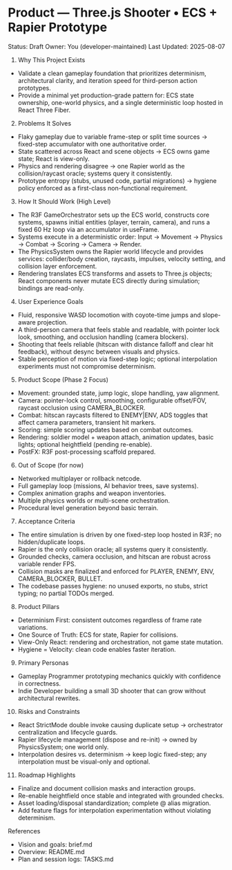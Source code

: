 # Product — Three.js Shooter • ECS + Rapier Prototype

Status: Draft
Owner: You (developer-maintained)
Last Updated: 2025-08-07

1. Why This Project Exists
- Validate a clean gameplay foundation that prioritizes determinism, architectural clarity, and iteration speed for third-person action prototypes.
- Provide a minimal yet production-grade pattern for: ECS state ownership, one-world physics, and a single deterministic loop hosted in React Three Fiber.

2. Problems It Solves
- Flaky gameplay due to variable frame-step or split time sources → fixed-step accumulator with one authoritative order.
- State scattered across React and scene objects → ECS owns game state; React is view-only.
- Physics and rendering disagree → one Rapier world as the collision/raycast oracle; systems query it consistently.
- Prototype entropy (stubs, unused code, partial migrations) → hygiene policy enforced as a first-class non-functional requirement.

3. How It Should Work (High Level)
- The R3F GameOrchestrator sets up the ECS world, constructs core systems, spawns initial entities (player, terrain, camera), and runs a fixed 60 Hz loop via an accumulator in useFrame.
- Systems execute in a deterministic order: Input → Movement → Physics → Combat → Scoring → Camera → Render.
- The PhysicsSystem owns the Rapier world lifecycle and provides services: collider/body creation, raycasts, impulses, velocity setting, and collision layer enforcement.
- Rendering translates ECS transforms and assets to Three.js objects; React components never mutate ECS directly during simulation; bindings are read-only.

4. User Experience Goals
- Fluid, responsive WASD locomotion with coyote-time jumps and slope-aware projection.
- A third-person camera that feels stable and readable, with pointer lock look, smoothing, and occlusion handling (camera blockers).
- Shooting that feels reliable (hitscan with distance falloff and clear hit feedback), without desync between visuals and physics.
- Stable perception of motion via fixed-step logic; optional interpolation experiments must not compromise determinism.

5. Product Scope (Phase 2 Focus)
- Movement: grounded state, jump logic, slope handling, yaw alignment.
- Camera: pointer-lock control, smoothing, configurable offset/FOV, raycast occlusion using CAMERA_BLOCKER.
- Combat: hitscan raycasts filtered to ENEMY|ENV, ADS toggles that affect camera parameters, transient hit markers.
- Scoring: simple scoring updates based on combat outcomes.
- Rendering: soldier model + weapon attach, animation updates, basic lights; optional heightfield (pending re-enable).
- PostFX: R3F post-processing scaffold prepared.

6. Out of Scope (for now)
- Networked multiplayer or rollback netcode.
- Full gameplay loop (missions, AI behavior trees, save systems).
- Complex animation graphs and weapon inventories.
- Multiple physics worlds or multi-scene orchestration.
- Procedural level generation beyond basic terrain.

7. Acceptance Criteria
- The entire simulation is driven by one fixed-step loop hosted in R3F; no hidden/duplicate loops.
- Rapier is the only collision oracle; all systems query it consistently.
- Grounded checks, camera occlusion, and hitscan are robust across variable render FPS.
- Collision masks are finalized and enforced for PLAYER, ENEMY, ENV, CAMERA_BLOCKER, BULLET.
- The codebase passes hygiene: no unused exports, no stubs, strict typing; no partial TODOs merged.

8. Product Pillars
- Determinism First: consistent outcomes regardless of frame rate variations.
- One Source of Truth: ECS for state, Rapier for collisions.
- View-Only React: rendering and orchestration, not game state mutation.
- Hygiene = Velocity: clean code enables faster iteration.

9. Primary Personas
- Gameplay Programmer prototyping mechanics quickly with confidence in correctness.
- Indie Developer building a small 3D shooter that can grow without architectural rewrites.

10. Risks and Constraints
- React StrictMode double invoke causing duplicate setup → orchestrator centralization and lifecycle guards.
- Rapier lifecycle management (dispose and re-init) → owned by PhysicsSystem; one world only.
- Interpolation desires vs. determinism → keep logic fixed-step; any interpolation must be visual-only and optional.

11. Roadmap Highlights
- Finalize and document collision masks and interaction groups.
- Re-enable heightfield once stable and integrated with grounded checks.
- Asset loading/disposal standardization; complete @ alias migration.
- Add feature flags for interpolation experimentation without violating determinism.

References
- Vision and goals: brief.md
- Overview: README.md
- Plan and session logs: TASKS.md
